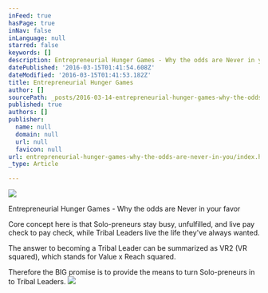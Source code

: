 ```yaml
---
inFeed: true
hasPage: true
inNav: false
inLanguage: null
starred: false
keywords: []
description: Entrepreneurial Hunger Games - Why the odds are Never in your favor
datePublished: '2016-03-15T01:41:54.608Z'
dateModified: '2016-03-15T01:41:53.182Z'
title: Entrepreneurial Hunger Games
author: []
sourcePath: _posts/2016-03-14-entrepreneurial-hunger-games-why-the-odds-are-never-in-you.md
published: true
authors: []
publisher:
  name: null
  domain: null
  url: null
  favicon: null
url: entrepreneurial-hunger-games-why-the-odds-are-never-in-you/index.html
_type: Article

---
```

![](https://the-grid-user-content.s3-us-west-2.amazonaws.com/1f5d0f59-30d1-465e-b870-f23649b68d14.jpg)

Entrepreneurial Hunger Games - Why the odds are Never in your favor

Core concept here is that Solo-preneurs stay busy, unfulfilled, and live pay check to pay check, while Tribal Leaders live the life they've always wanted.

The answer to becoming a Tribal Leader can be summarized as VR2 (VR squared), which stands for Value x Reach squared.

Therefore the BIG promise is to provide the means to turn Solo-preneurs in to Tribal Leaders.
![](https://the-grid-user-content.s3-us-west-2.amazonaws.com/6caee717-ba6a-48f9-8544-a29a4455f773.jpg)